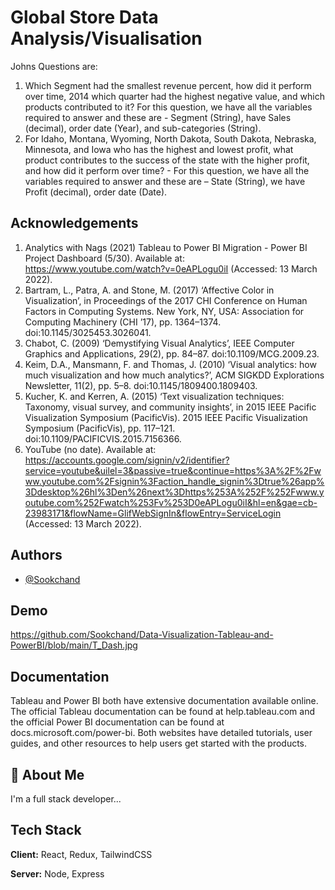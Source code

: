 
# Global Store Data Analysis/Visualisation

Johns Questions are:
1.	Which Segment had the smallest revenue percent, how did it perform over time, 2014 which quarter had the highest negative value, and which products contributed to it? For this question, we have all the variables required to answer and these are - Segment (String), have Sales (decimal), order date (Year), and sub-categories (String). 
2.	For Idaho, Montana, Wyoming, North Dakota, South Dakota, Nebraska, Minnesota, and Iowa who has the highest and lowest profit, what product contributes to the success of the state with the higher profit, and how did it perform over time? - For this question, we have all the variables required to answer and these are – State (String), we have Profit (decimal), order date (Date). 


## Acknowledgements

1.	Analytics with Nags (2021) Tableau to Power BI Migration - Power BI Project Dashboard (5/30). Available at: https://www.youtube.com/watch?v=0eAPLogu0iI (Accessed: 13 March 2022).
2.	Bartram, L., Patra, A. and Stone, M. (2017) ‘Affective Color in Visualization’, in Proceedings of the 2017 CHI Conference on Human Factors in Computing Systems. New York, NY, USA: Association for Computing Machinery (CHI ’17), pp. 1364–1374. doi:10.1145/3025453.3026041.
3.	Chabot, C. (2009) ‘Demystifying Visual Analytics’, IEEE Computer Graphics and Applications, 29(2), pp. 84–87. doi:10.1109/MCG.2009.23.
4.	Keim, D.A., Mansmann, F. and Thomas, J. (2010) ‘Visual analytics: how much visualization and how much analytics?’, ACM SIGKDD Explorations Newsletter, 11(2), pp. 5–8. doi:10.1145/1809400.1809403.
5.	Kucher, K. and Kerren, A. (2015) ‘Text visualization techniques: Taxonomy, visual survey, and community insights’, in 2015 IEEE Pacific Visualization Symposium (PacificVis). 2015 IEEE Pacific Visualization Symposium (PacificVis), pp. 117–121. doi:10.1109/PACIFICVIS.2015.7156366.
6.	YouTube (no date). Available at: https://accounts.google.com/signin/v2/identifier?service=youtube&uilel=3&passive=true&continue=https%3A%2F%2Fwww.youtube.com%2Fsignin%3Faction_handle_signin%3Dtrue%26app%3Ddesktop%26hl%3Den%26next%3Dhttps%253A%252F%252Fwww.youtube.com%252Fwatch%253Fv%253D0eAPLogu0iI&hl=en&gae=cb-23983171&flowName=GlifWebSignIn&flowEntry=ServiceLogin (Accessed: 13 March 2022).


## Authors

- [@Sookchand](https://github.com/Sookchand)


## Demo

https://github.com/Sookchand/Data-Visualization-Tableau-and-PowerBI/blob/main/T_Dash.jpg

## Documentation

Tableau and Power BI both have extensive documentation available online. The official Tableau documentation can be found at help.tableau.com and the official Power BI documentation can be found at docs.microsoft.com/power-bi. Both websites have detailed tutorials, user guides, and other resources to help users get started with the products.

## 🚀 About Me
I'm a full stack developer...


## Tech Stack

**Client:** React, Redux, TailwindCSS

**Server:** Node, Express

